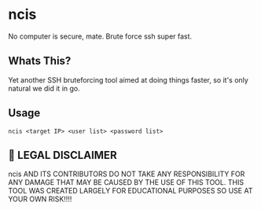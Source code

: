 # ncis
No computer is secure, mate. Brute force ssh super fast.


## Whats This?  

Yet another SSH bruteforcing tool aimed at doing things faster,  so it's only natural we did it in go. 


## Usage 

`ncis <target IP> <user list> <password list>`


## :rotating_light: LEGAL DISCLAIMER 

ncis AND ITS CONTRIBUTORS DO NOT TAKE ANY RESPONSIBILITY FOR ANY DAMAGE THAT MAY BE CAUSED BY THE USE OF THIS TOOL. THIS TOOL WAS CREATED LARGELY FOR EDUCATIONAL PURPOSES SO USE AT YOUR OWN RISK!!!!


